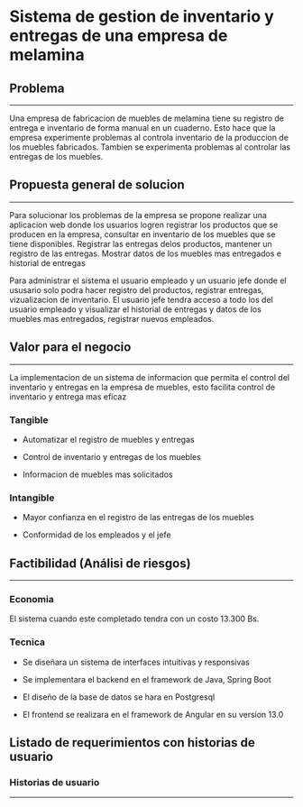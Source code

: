 # Sistema de gestion de inventario y entregas de una empresa de melamina

## Problema
---
Una empresa de fabricacion de muebles de melamina tiene su registro de entrega e inventario de forma manual en un cuaderno. Esto hace que la empresa experimente problemas al controla inventario de la produccion de los muebles fabricados. Tambien se experimenta problemas al controlar las entregas de los muebles.

## Propuesta general de solucion
---
Para solucionar los problemas de la empresa se propone realizar una aplicacion web donde los usuarios logren registrar los productos que se producen en la empresa, consultar en inventario de los muebles que se tiene disponibles. Registrar las entregas delos productos, mantener un registro de las entregas. Mostrar datos de los muebles mas entregados e historial de entregas

Para administrar el sistema el usuario empleado y un usuario jefe donde el ususario solo podra hacer registro del productos, registrar entregas, vizualizacion de inventario. El usuario jefe tendra acceso a todo los del usuario empleado y visualizar el historial de entregas y  datos de los muebles mas entregados, registrar nuevos empleados.

## Valor para el negocio
---
La implementacion de un sistema de informacion que permita el control del inventario y entregas en la empresa de muebles, esto facilita control de inventario y entrega mas eficaz

### Tangible 

- Automatizar el registro de muebles y entregas 

- Control de inventario y entregas de los muebles

- Informacion de muebles mas solicitados 

### Intangible

- Mayor confianza en el registro de las entregas de los muebles 

- Conformidad de los empleados y el jefe 

## Factibilidad (Análisi de riesgos)
---
### Economia 

El sistema cuando este completado tendra con un costo 13.300 Bs.

### Tecnica

- Se diseñara un sistema de interfaces intuitivas y responsivas 

- Se implementara el backend en el framework de Java, Spring Boot

- El diseño de la base de datos se hara en Postgresql

- El frontend se realizara en el framework de Angular en su version 13.0

## Listado de requerimientos con historias de usuario

### Historias de usuario 
---
